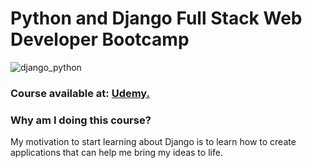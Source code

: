 <h1>Python and Django Full Stack Web Developer Bootcamp</h1>

<img align="center" alt="django_python" src="https://www.djangoproject.com/m/img/logos/django-logo-negative.png" />

<h3>Course available at: <a href="https://www.udemy.com/course/python-and-django-full-stack-web-developer-bootcamp/">Udemy.</a></h3>

<h3>Why am I doing this course?</h3>
My motivation to start learning about Django is to learn how to create applications that can help me bring my ideas to life.
